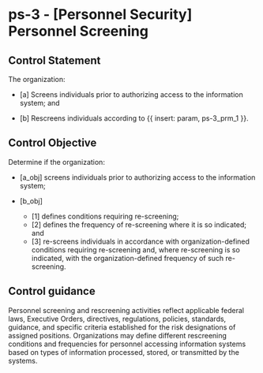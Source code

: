 # ps-3 - \[Personnel Security\] Personnel Screening

## Control Statement

The organization:

- \[a\] Screens individuals prior to authorizing access to the information system; and

- \[b\] Rescreens individuals according to {{ insert: param, ps-3_prm_1 }}.

## Control Objective

Determine if the organization:

- \[a_obj\] screens individuals prior to authorizing access to the information system;

- \[b_obj\]

  - \[1\] defines conditions requiring re-screening;
  - \[2\] defines the frequency of re-screening where it is so indicated; and
  - \[3\] re-screens individuals in accordance with organization-defined conditions requiring re-screening and, where re-screening is so indicated, with the organization-defined frequency of such re-screening.

## Control guidance

Personnel screening and rescreening activities reflect applicable federal laws, Executive Orders, directives, regulations, policies, standards, guidance, and specific criteria established for the risk designations of assigned positions. Organizations may define different rescreening conditions and frequencies for personnel accessing information systems based on types of information processed, stored, or transmitted by the systems.
